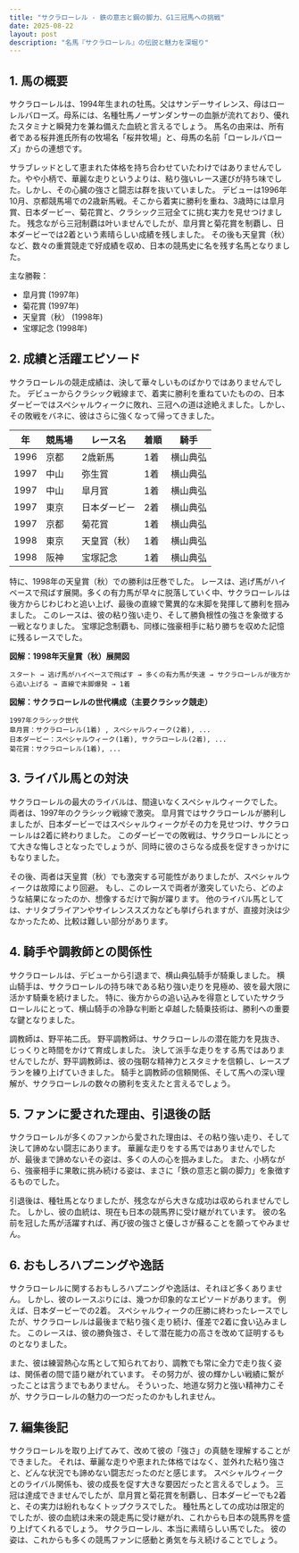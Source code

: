 ```yaml
---
title: "サクラローレル - 鉄の意志と鋼の脚力、G1三冠馬への挑戦"
date: 2025-08-22
layout: post
description: "名馬『サクラローレル』の伝説と魅力を深堀り"
---
```


## 1. 馬の概要

サクラローレルは、1994年生まれの牡馬。父はサンデーサイレンス、母はローレルバローズ。母系には、名種牡馬ノーザンダンサーの血脈が流れており、優れたスタミナと瞬発力を兼ね備えた血統と言えるでしょう。  馬名の由来は、所有者である桜井進氏所有の牧場名「桜井牧場」と、母馬の名前「ローレルバローズ」からの連想です。

サラブレッドとして恵まれた体格を持ち合わせていたわけではありませんでした。やや小柄で、華麗な走りというよりは、粘り強いレース運びが持ち味でした。しかし、その心臓の強さと闘志は群を抜いていました。  デビューは1996年10月、京都競馬場での2歳新馬戦。そこから着実に勝利を重ね、3歳時には皐月賞、日本ダービー、菊花賞と、クラシック三冠全てに挑む実力を見せつけました。  残念ながら三冠制覇は叶いませんでしたが、皐月賞と菊花賞を制覇し、日本ダービーでは2着という素晴らしい成績を残しました。  その後も天皇賞（秋）など、数々の重賞競走で好成績を収め、日本の競馬史に名を残す名馬となりました。


主な勝鞍：

* 皐月賞 (1997年)
* 菊花賞 (1997年)
* 天皇賞（秋） (1998年)
* 宝塚記念 (1998年)


## 2. 成績と活躍エピソード

サクラローレルの競走成績は、決して華々しいものばかりではありませんでした。  デビューからクラシック戦線まで、着実に勝利を重ねていたものの、日本ダービーではスペシャルウィークに敗れ、三冠への道は途絶えました。しかし、その敗戦をバネに、彼はさらに強くなって帰ってきました。

| 年 | 競馬場 | レース名 | 着順 | 騎手 |
|---|---|---|---|---|
| 1996 | 京都 | 2歳新馬 | 1着 |  横山典弘 |
| 1997 | 中山 | 弥生賞 | 1着 | 横山典弘 |
| 1997 | 中山 | 皐月賞 | 1着 | 横山典弘 |
| 1997 | 東京 | 日本ダービー | 2着 | 横山典弘 |
| 1997 | 京都 | 菊花賞 | 1着 | 横山典弘 |
| 1998 | 東京 | 天皇賞（秋） | 1着 | 横山典弘 |
| 1998 | 阪神 | 宝塚記念 | 1着 | 横山典弘 |


特に、1998年の天皇賞（秋）での勝利は圧巻でした。  レースは、逃げ馬がハイペースで飛ばす展開。多くの有力馬が早々に脱落していく中、サクラローレルは後方からじわじわと追い上げ、最後の直線で驚異的な末脚を発揮して勝利を掴みました。  このレースは、彼の粘り強い走り、そして勝負根性の強さを象徴する一戦となりました。  宝塚記念制覇も、同様に強豪相手に粘り勝ちを収めた記憶に残るレースでした。


**図解：1998年天皇賞（秋）展開図**

```
スタート → 逃げ馬がハイペースで飛ばす → 多くの有力馬が失速 → サクラローレルが後方から追い上げる → 直線で末脚爆発 → 1着
```


**図解：サクラローレルの世代構成（主要クラシック競走）**

```
1997年クラシック世代
皐月賞：サクラローレル(1着) , スペシャルウィーク(2着), ...
日本ダービー：スペシャルウィーク(1着), サクラローレル(2着), ...
菊花賞：サクラローレル(1着), ...
```


## 3. ライバル馬との対決

サクラローレルの最大のライバルは、間違いなくスペシャルウィークでした。  両者は、1997年のクラシック戦線で激突。  皐月賞ではサクラローレルが勝利しましたが、日本ダービーではスペシャルウィークがその力を見せつけ、サクラローレルは2着に終わりました。  このダービーでの敗戦は、サクラローレルにとって大きな悔しさとなったでしょうが、同時に彼のさらなる成長を促すきっかけにもなりました。

その後、両者は天皇賞（秋）でも激突する可能性がありましたが、スペシャルウィークは故障により回避。  もし、このレースで両者が激突していたら、どのような結果になったのか、想像するだけで胸が躍ります。  他のライバル馬としては、ナリタブライアンやサイレンススズカなども挙げられますが、直接対決は少なかったため、比較は難しい部分があります。


## 4. 騎手や調教師との関係性

サクラローレルは、デビューから引退まで、横山典弘騎手が騎乗しました。  横山騎手は、サクラローレルの持ち味である粘り強い走りを見極め、彼を最大限に活かす騎乗を続けました。  特に、後方からの追い込みを得意としていたサクラローレルにとって、横山騎手の冷静な判断と卓越した騎乗技術は、勝利への重要な鍵となりました。

調教師は、野平祐二氏。  野平調教師は、サクラローレルの潜在能力を見抜き、じっくりと時間をかけて育成しました。  決して派手な走りをする馬ではありませんでしたが、野平調教師は、彼の強靭な精神力とスタミナを信頼し、レースプランを練り上げていきました。  騎手と調教師の信頼関係、そして馬への深い理解が、サクラローレルの数々の勝利を支えたと言えるでしょう。


## 5. ファンに愛された理由、引退後の話

サクラローレルが多くのファンから愛された理由は、その粘り強い走り、そして決して諦めない闘志にあります。  華麗な走りをする馬ではありませんでしたが、最後まで諦めないその姿は、多くの人の心を掴みました。  また、小柄ながら、強豪相手に果敢に挑み続ける姿は、まさに「鉄の意志と鋼の脚力」を象徴するものでした。

引退後は、種牡馬となりましたが、残念ながら大きな成功は収められませんでした。  しかし、彼の血統は、現在も日本の競馬界に受け継がれています。  彼の名前を冠した馬が活躍すれば、再び彼の強さと優しさが蘇ることを願ってやみません。


## 6. おもしろハプニングや逸話

サクラローレルに関するおもしろハプニングや逸話は、それほど多くありません。  しかし、彼のレースぶりには、幾つか印象的なエピソードがあります。  例えば、日本ダービーでの2着。  スペシャルウィークの圧勝に終わったレースでしたが、サクラローレルは最後まで粘り強く走り続け、僅差で2着に食い込みました。  このレースは、彼の勝負強さ、そして潜在能力の高さを改めて証明するものとなりました。

また、彼は練習熱心な馬として知られており、調教でも常に全力で走り抜く姿は、関係者の間で語り継がれています。  その努力が、彼の輝かしい戦績に繋がったことは言うまでもありません。  そういった、地道な努力と強い精神力こそが、サクラローレルの魅力の一つだったのかもしれません。


## 7. 編集後記

サクラローレルを取り上げてみて、改めて彼の「強さ」の真髄を理解することができました。  それは、華麗な走りや恵まれた体格ではなく、並外れた粘り強さと、どんな状況でも諦めない闘志だったのだと感じます。  スペシャルウィークとのライバル関係も、彼の成長を促す大きな要因だったと言えるでしょう。  三冠は達成できませんでしたが、皐月賞と菊花賞を制覇し、日本ダービーでも2着と、その実力は紛れもなくトップクラスでした。  種牡馬としての成功は限定的でしたが、彼の血統は未来の競走馬に受け継がれ、これからも日本の競馬界を盛り上げてくれるでしょう。  サクラローレル、本当に素晴らしい馬でした。  彼の姿は、これからも多くの競馬ファンに感動と勇気を与え続けることでしょう。
